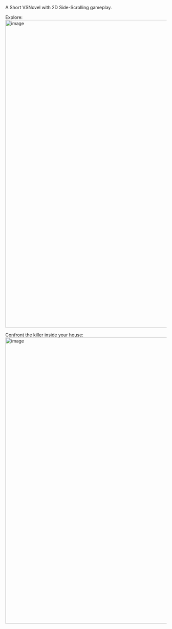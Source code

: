 A Short VSNovel with 2D Side-Scrolling gameplay.

Explore:
<img width="960" alt="image" src="https://github.com/JustinHadinataCS/AlgoProFinalProject/assets/151802143/373ea3c0-3a0a-44ab-baa1-d1105dd6dbbb">

Confront the killer inside your house:
<img width="893" alt="image" src="https://github.com/JustinHadinataCS/AlgoProFinalProject/assets/151802143/a5d79234-edbf-4cda-9ebf-3b07dab8fe3d">
